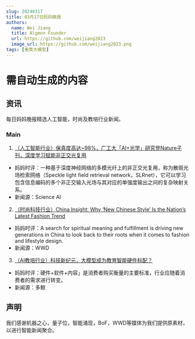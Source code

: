 ```yaml
---
slug: 20240317
title: 03月17日妈妈晚报
authors:
  name: Wei Jiang
  title: Algmon Founder
  url: https://github.com/weijiang2023
  image_url: https://github.com/weijiang2023.png
tags: [垂类大模型]
---
```


# 需自动生成的内容
## 资讯
每日妈妈晚报精选人工智能，时尚及教培行业新闻。

### Main

1. [（人工智能行业）保真度高达~98%，广工大「AI+光学」研究登Nature子刊，深度学习赋能非正交光复用](https://mp.weixin.qq.com/s/Wjc9FVFRb7-EI0TJv5prYg)
* 妈妈时评：一种基于深度神经网络的多模光纤上的非正交光复用，称为散斑光场检索网络（Speckle light field retrieval network，SLRnet），它可以学习包含信息编码的多个非正交输入光场与其对应的单强度输出之间的复杂映射关系。
* 新闻源：Science AI

2. [（时尚科技行业）China Insight: Why ‘New Chinese Style’ Is the Nation’s Latest Fashion Trend](https://wwd.com/fashion-news/fashion-features/why-new-chinese-style-china-latest-fashion-trend-1236228428/)
* 妈妈时评：A search for spiritual meaning and fulfillment is driving new generations in China to look back to their roots when it comes to fashion and lifestyle design.
* 新闻源：WWD

3. [（AI教培行业）科技新纪元，大模型成为教育智能硬件标配？](https://mp.weixin.qq.com/s/ft_6RoldKKYmtleOyeHt4w)
* 妈妈时评：硬件+软件+内容」是消费者购买衡量的主要标准，行业应随着消费者的需求进行转变。
* 新闻源：多鲸

## 声明

我们感谢机器之心，量子位，智能涌现，BoF，WWD等媒体为我们提供原素材，以进行智能新闻聚合。